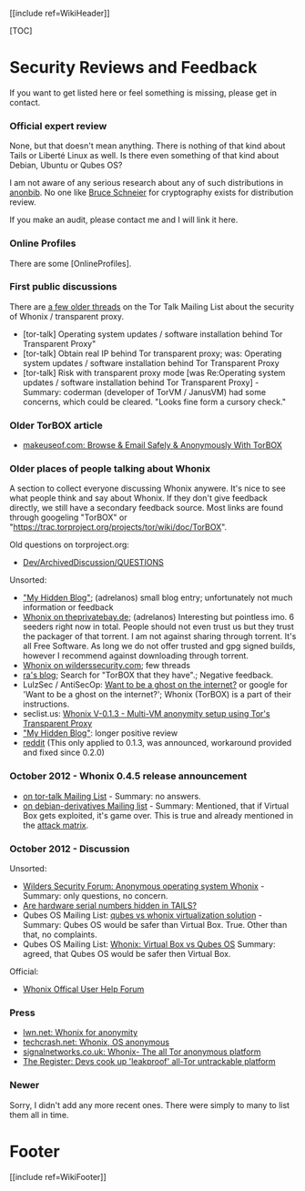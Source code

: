[[include ref=WikiHeader]]

[TOC]

# Security Reviews and Feedback #
If you want to get listed here or feel something is missing, please get in contact.

### Official expert review ###
None, but that doesn't mean anything. There is nothing of that kind about Tails or Liberté Linux as well. Is there even something of that kind about Debian, Ubuntu or Qubes OS?

I am not aware of any serious research about any of such distributions in [anonbib](http://freehaven.net/anonbib/). No one like [Bruce Schneier](https://en.wikipedia.org/wiki/Bruce_Schneier) for cryptography exists for distribution review.

If you make an audit, please contact me and I will link it here.

### Online Profiles ###
There are some [OnlineProfiles].

### First public discussions ###
There are [a few older threads](https://lists.torproject.org/pipermail/tor-talk/2012-March/subject.html#23489) on the Tor Talk Mailing List about the security of Whonix / transparent proxy.

* [tor-talk] Operating system updates / software installation behind Tor Transparent Proxy"
* [tor-talk] Obtain real IP behind Tor transparent proxy; was: Operating system updates / software installation behind Tor Transparent Proxy
* [tor-talk] Risk with transparent proxy mode [was Re:Operating system updates / software installation behind Tor Transparent Proxy] - Summary: coderman (developer of TorVM / JanusVM) had some concerns, which could be cleared. "Looks fine form a cursory check."

### Older TorBOX article ###
* [makeuseof.com: Browse & Email Safely & Anonymously With TorBOX](http://www.makeuseof.com/tag/browse-email-safely-anonymously-torbox/)

### Older places of people talking about Whonix ###
A section to collect everyone discussing Whonix anywere. It's nice to see what people think and say about Whonix. If they don't give feedback directly, we still have a secondary feedback source. Most links are found through googeling "TorBOX" or "https://trac.torproject.org/projects/tor/wiki/doc/TorBOX".

Old questions on torproject.org:

* [Dev/ArchivedDiscussion/QUESTIONS](https://trac.torproject.org/projects/tor/wiki/doc/TorBOX/Dev/ArchivedDiscussion/QUESTIONS)

Unsorted:

* ["My Hidden Blog"](http://utup22qsb6ebeejs.onion/?x=entry:entry120219-220943); (adrelanos) small blog entry; unfortunately not much information or feedback
* [Whonix on theprivatebay.de](https://thepiratebay.se/tag/torbox); (adrelanos) Interesting but pointless imo. 6 seeders right now in total. People should not even trust us but they trust the packager of that torrent. I am not against sharing through torrent. It's all Free Software. As long we do not offer trusted and gpg signed builds, however I recommend against downloading through torrent.
* [Whonix on wilderssecurity.com](https://encrypted.google.com/search?q=site%3Awilderssecurity.com+TorBOX); few threads
* [ra's blog](http://ra.fnord.at/2011/05/easy-and-secure-anonymous-internet-usage/); Search for "TorBOX that they have".; Negative feedback.
* LulzSec / AntiSecOp: [Want to be a ghost on the internet?](https://www.facebook.com/notes/lulzsec/want-to-be-a-ghost-on-the-internet/230293097062823?_fb_noscript=1) or google for 'Want to be a ghost on the internet?'; Whonix (TorBOX) is a part of their instructions.
* seclist.us: [Whonix V-0.1.3 - Multi-VM anonymity setup using Tor's Transparent Proxy](http://www.seclist.us/2012/03/torbox-v-013-multi-vm-anonymity-setup.html)
* ["My Hidden Blog"](http://utup22qsb6ebeejs.onion/?x=entry:entry120401-121133): longer positive review
* [reddit](http://www.reddit.com/r/TOR/comments/tyabf/torbox_critical_issue_help/) (This only applied to 0.1.3, was announced, workaround provided and fixed since 0.2.0)

### October 2012 - Whonix 0.4.5 release announcement ###
* [on tor-talk Mailing List](https://lists.torproject.org/pipermail/tor-talk/2012-October/025921.html) - Summary: no answers.
* [on debian-derivatives Mailing list](http://lists.debian.org/debian-derivatives/2012/10/msg00007.html) - Summary: Mentioned, that if Virtual Box gets exploited, it's game over. This is true and already mentioned in the [attack matrix](https://sourceforge.net/p/whonix/wiki/Security/#attacks).

### October 2012 - Discussion ###
Unsorted:

* [Wilders Security Forum: Anonymous operating system Whonix](http://www.wilderssecurity.com/showthread.php?p=2122152#post2122152) - Summary: only questions, no concern.
* [Are hardware serial numbers hidden in TAILS?](https://tails.boum.org/forum/Are_hardware_serial_numbers_hidden_in_TAILS__63__/?updated#comment-36536cef25dd56a09043bc8bee85681e)
* Qubes OS Mailing List: [qubes vs whonix virtualization solution](https://groups.google.com/forum/?fromgroups=#!topic/qubes-devel/aJGrmlkwO3M) - Summary: Qubes OS would be safer than Virtual Box. True. Other than that, no complaints.
* Qubes OS Mailing List: [Whonix: Virtual Box vs Qubes OS](https://groups.google.com/forum/?fromgroups=#!topic/qubes-devel/aJGrmlkwO3M) Summary: agreed, that Qubes OS would be safer then Virtual Box.

Official:

* [Whonix Offical User Help Forum](https://sourceforge.net/p/whonix/discussion/general/)

### Press ###
* [lwn.net: Whonix for anonymity](https://lwn.net/Articles/520106/)
* [techcrash.net: Whonix, OS anonymous](http://techcrash.net/whonix-os-anonymous/)
* [signalnetworks.co.uk: Whonix- The all Tor anonymous platform](http://www.signalnetworks.co.uk/whonix-the-all-tor-anonymous-platform/)
* [The Register: Devs cook up 'leakproof' all-Tor untrackable platform](http://www.theregister.co.uk/2012/11/13/whonix/)

### Newer ###
Sorry, I didn't add any more recent ones. There were simply to many to list them all in time.

# Footer #
[[include ref=WikiFooter]]